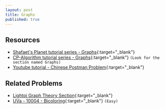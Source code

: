 ```yaml
---
layout: post
title: Graphs
published: true
---
```


## Resources

- [Shafaet's Planet tutorial series - Graphs](http://www.shafaetsplanet.com/?p=143d){:target="\_blank"}
- [CP-Algorithm tutorial series - Graphs](https://cp-algorithms.com/){:target="\_blank"} `(Look for the section named Graphs)`
- [Youtube tutorial - Chinese Postman Problem](https://www.youtube.com/watch?v=JCSmxUO0v3k){:target="\_blank"}

## Related Problems

- [Lightoj Graph Theory Section](https://lightoj.com/problems/category/graph){:target="\_blank"}
- [UVa - 10004 - Bicoloring](https://onlinejudge.org/external/100/10004.pdf){:target="\_blank"} `(Easy)`
